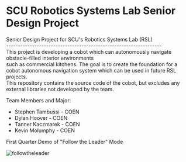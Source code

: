 # SCU Robotics Systems Lab Senior Design Project
Senior Design Project for SCU's Robotics Systems Lab (RSL)\
------------------------------------------------------------------\
This project is developing a cobot which can autonomously navigate obstacle-filled interior environments\
such as commercial kitchens. The goal is to create the foundation for a cobot autonomous navigation system
which can be used in future RSL projects.\
This repository contains the source code of the cobot, but excludes any external libraries not developed by the team.

Team Members and Major:
- Stephen Tambussi - COEN
- Dylan Hoover - COEN
- Tanner Kaczmarek - COEN
- Kevin Molumphy - COEN

First Quarter Demo of "Follow the Leader" Mode

![followtheleader](assets/cobot_followtheleader.gif)
